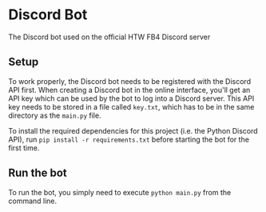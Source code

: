 # Discord Bot
The Discord bot used on the official HTW FB4 Discord server

## Setup
To work properly, the Discord bot needs to be registered with the Discord API first.
When creating a Discord bot in the online interface, you'll get an API key which can be used by the bot to log into a Discord server.
This API key needs to be stored in a file called `key.txt`, which has to be in the same directory as the `main.py` file.

To install the required dependencies for this project (i.e. the Python Discord API), 
run `pip install -r requirements.txt` before starting the bot for the first time.

## Run the bot
To run the bot, you simply need to execute `python main.py` from the command line.

